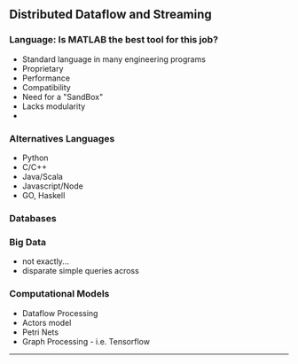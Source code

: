 ## Distributed Dataflow and Streaming




### Language: Is MATLAB the best tool for this job?
- Standard language in many engineering programs
- Proprietary
- Performance
- Compatibility
- Need for a "SandBox"
- Lacks modularity
-

### Alternatives Languages
- Python
- C/C++
- Java/Scala
- Javascript/Node
- GO, Haskell


### Databases


### Big Data
- not exactly\...
- disparate simple queries across

### Computational Models
- Dataflow Processing
- Actors model
- Petri Nets
- Graph Processing
      - i.e. Tensorflow


***
